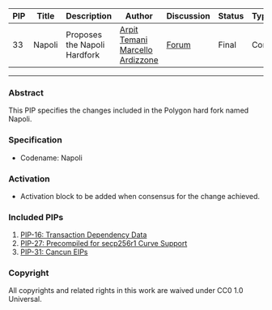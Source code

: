 | PIP | Title          | Description                | Author                                                                    | Discussion                                                               | Status      | Type                                     | Date                  |
|-----|----------------|----------------------------|---------------------------------------------------------------------------|--------------------------------------------------------------------------|-------------|------------------------------------------|-----------------------|
| 33 | Napoli | Proposes the Napoli Hardfork | [Arpit Temani](https://github.com/temaniarpit27) [Marcello Ardizzone](https://github.com/marcello33)      | [Forum]() | Final | Core | 2024-01-11
---

### Abstract

This PIP specifies the changes included in the Polygon hard fork named Napoli.

### Specification

- Codename: Napoli

### Activation

- Activation block to be added when consensus for the change achieved.

### Included PIPs

1. [PIP-16: Transaction Dependency Data](https://github.com/maticnetwork/Polygon-Improvement-Proposals/blob/main/PIPs/PIP-16.md)
2. [PIP-27: Precompiled for secp256r1 Curve Support](https://github.com/maticnetwork/Polygon-Improvement-Proposals/blob/main/PIPs/PIP-27.md)
3. [PIP-31: Cancun EIPs](https://github.com/maticnetwork/Polygon-Improvement-Proposals/blob/main/PIPs/PIP-31.md)

### Copyright

All copyrights and related rights in this work are waived under CC0 1.0 Universal.  

